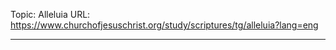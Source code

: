 Topic: Alleluia
URL: https://www.churchofjesuschrist.org/study/scriptures/tg/alleluia?lang=eng

---

